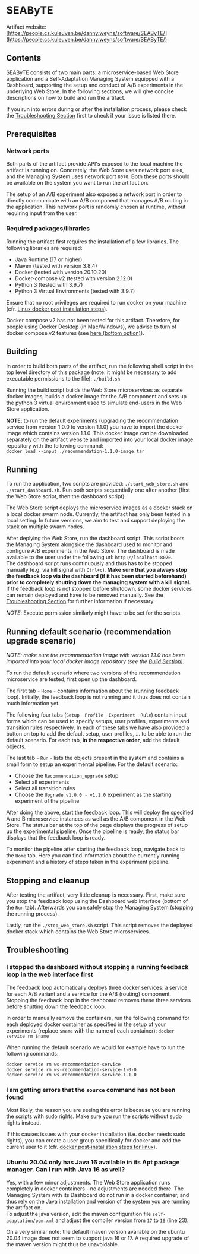 

# SEAByTE

Artifact website: [https://people.cs.kuleuven.be/danny.weyns/software/SEAByTE/](https://people.cs.kuleuven.be/danny.weyns/software/SEAByTE/)

## Contents

SEAByTE consists of two main parts: a microservice-based Web Store application and a Self-Adaptation Managing System equipped with a Dashboard, supporting the setup and conduct of A/B experiments in the underlying Web Store. In the following sections, we will give concise descriptions on how to build and run the artifact.

If you run into errors during or after the installation process, please check the [Troubleshooting Section](#troubleshooting) first to check if your issue is listed there.


## Prerequisites

### Network ports

Both parts of the artifact provide API's exposed to the local machine the artifact is running on. Concretely, the Web Store uses network port `8080`, and the Managing System uses network port `8070`. Both these ports should be available on the system you want to run the artifact on.

The setup of an A/B experiment also exposes a network port in order to directly communicate with an A/B component that manages A/B routing in the application. This network port is randomly chosen at runtime, without requiring input from the user.


### Required packages/libraries

Running the artifact first requires the installation of a few libraries. The following libraries are required:

- Java Runtime (17 or higher)
- Maven (tested with version 3.8.4)
- Docker (tested with version 20.10.20)
- Docker-compose v2 (tested with version 2.12.0)
- Python 3 (tested with 3.9.7)
- Python 3 Virtual Environments (tested with 3.9.7)


Ensure that no root privileges are required to run docker on your machine (cfr. [Linux docker post installation steps](https://docs.docker.com/engine/install/linux-postinstall/)).

Docker compose v2 has not been tested for this artifact. Therefore, for people using Docker Desktop (in Mac/Windows), we advise to turn of docker compose v2 features (see [here (bottom option)](https://docs.docker.com/desktop/mac/images/menu/prefs-general.png)).



## Building


In order to build both parts of the artifact, run the following shell script in the top level directory of this package (note: it might be necessary to add executable permissions to the file): `./build.sh`

Running the build script builds the Web Store microservices as separate docker images, builds a docker image for the A/B component and sets up the python 3 virtual environment used to simulate end-users in the Web Store application.


**NOTE**: to run the default experiments (upgrading the recommendation service from version 1.0.0 to version 1.1.0) you have to import the docker image which contains version 1.1.0. This docker image can be downloaded separately on the artifact website and imported into your local docker image repository with the following command:  
`docker load --input ./recommendation-1.1.0-image.tar`


## Running


To run the application, two scripts are provided: `./start_web_store.sh` and `./start_dashboard.sh`. Run both scripts sequentially one after another (first the Web Store script, then the dashboard script).

The Web Store script deploys the microservice images as a docker stack on a local docker swarm node. Currently, the artifact has only been tested in a local setting. In future versions, we aim to test and support deploying the stack on multiple swarm nodes.

After deplying the Web Store, run the dashboard script. This script boots the Managing System alongside the dashboard used to monitor and configure A/B experiments in the Web Store. The dashboard is made available to the user under the following url: `http://localhost:8070`.  
The dashboard script runs continuously and thus has to be stopped manually (e.g. via kill signal with `Ctrl+c`). **Make sure that you always stop the feedback loop via the dashboard (if it has been started beforehand) prior to completely shutting down the managing system with a kill signal.** If the feedback loop is not stopped before shutdown, some docker services can remain deployed and have to be removed manually. See the [Troubleshooting Section](#troubleshooting) for further information if necessary.

_NOTE_: Execute permission similarly might have to be set for the scripts.



## Running default scenario (recommendation upgrade scenario)

_NOTE: make sure the recommendation image with version 1.1.0 has been imported into your local docker image repository (see the [Build Section](#building))._

To run the default scenario where two versions of the recommendation microservice are tested, first open up the dashboard. 

The first tab - `Home` - contains information about the (running feedback loop). Initially, the feedback loop is not running and it thus does not contain much information yet.

The following four tabs (`Setup` - `Profile` - `Experiment` - `Rule`) contain input forms which can be used to specify setups, user profiles, experiments and transition rules respectively. In each of these tabs we have also provided a button on top to add the default setup, user profiles, ... to be able to run the default scenario.
For each tab, **in the respective order**, add the default objects.

The last tab - `Run` - lists the objects present in the system and contains a small form to setup an experimental pipeline. For the default scenario:
- Choose the `Recommendation_upgrade` setup
- Select all experiments
- Select all transition rules
- Choose the `Upgrade v1.0.0 - v1.1.0` experiment as the starting experiment of the pipeline

After doing the above, start the feedback loop. This will deploy the specified A and B microservice instances as well as the A/B component in the Web Store. The status bar at the top of the page displays the progress of setup up the experimental pipeline. Once the pipeline is ready, the status bar displays that the feedback loop is ready.

To monitor the pipeline after starting the feedback loop, navigate back to the `Home` tab. Here you can find information about the currently running experiment and a history of steps taken in the experiment pipeline.



## Stopping and cleanup

After testing the artifact, very little cleanup is necessary. First, make sure you stop the feedback loop using the Dashboard web interface (bottom of the `Run` tab). Afterwards you can safely stop the Managing System (stopping the running process).

Lastly, run the `./stop_web_store.sh` script. This script removes the deployed docker stack which contains the Web Store microservices.




## Troubleshooting


### I stopped the dashboard without stopping a running feedback loop in the web interface first

The feedback loop automatically deploys three docker services: a service for each A/B variant and a service for the A/B (routing) component. Stopping the feedback loop in the dashboard removes these three services before shutting down the feedback loop.

In order to manually remove the containers, run the following command for each deployed docker container as specified in the setup of your experiments (replace `$name` with the name of each container):
`docker service rm $name`

When running the default scenario we would for example have to run the following commands:
```
docker service rm ws-recommendation-service
docker service rm ws-recommendation-service-1-0-0
docker service rm ws-recommendation-service-1-1-0
```


### I am getting errors that the `source` command has not been found

Most likely, the reason you are seeing this error is because you are running the scripts with sudo rights. Make sure you run the scripts without sudo rights instead.

If this causes issues with your docker installation (i.e. docker needs sudo rights), you can create a user group specifically for docker and add the current user to it (cfr. [docker post-installation steps for linux](https://docs.docker.com/engine/install/linux-postinstall/)).


### Ubuntu 20.04 only has Java 16 available in its Apt package manager. Can I run with Java 16 as well?

Yes, with a few minor adjustments. The Web Store application runs completely in docker containers - no adjustments are needed there. The Managing System with its Dashboard do not run in a docker container, and thus rely on the Java installation and version of the system you are running the artifact on.  
To adjust the java version, edit the maven configuration file `self-adaptation/pom.xml` and adjust the compiler version from `17` to `16` (line 23).

On a very similar note: the default maven version available on the ubuntu 20.04 image does not seem to support java 16 or 17. A required upgrade of the maven version might thus be unavoidable.


